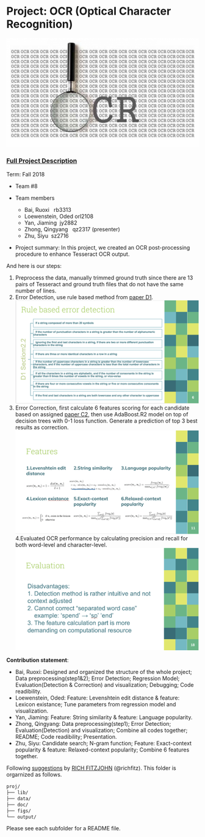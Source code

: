 # Project: OCR (Optical Character Recognition) 

![image](figs/intro.png)

### [Full Project Description](doc/project4_desc.md)

Term: Fall 2018

+ Team #8
+ Team members
	+ Bai, Ruoxi   rb3313
	+ Loewenstein, Oded orl2108
	+ Yan, Jiaming   jy2882
	+ Zhong, Qingyang   qz2317  (presenter)
	+ Zhu, Siyu   sz2716

+ Project summary: In this project, we created an OCR post-processing procedure to enhance Tesseract OCR output. 

And here is our steps:
1. Preprocess the data, manually trimmed ground truth since there are 13 pairs of Tesseract and ground truth files that do not have the same number of lines. 
2. Error Detection, use rule based method from [paper D1](doc/paper/D-1.pdf).
![image](figs/rules.png)
3. Error Correction, first calculate 6 features scoring for each candidate based on assigned [paper C2](doc/paper/C-2.pdf), then use AdaBoost.R2 model on top of decision trees with 0-1 loss function. Generate a prediction of top 3 best results as correction.
![image](figs/features.png)
4.Evaluated OCR performance by calculating precision and recall for both word-level and character-level.
![image](figs/evaluation.png)
	
**Contribution statement**: 
+ Bai, Ruoxi: Designed and organized the structure of the whole project; Data preprocessing(step1&2); Error Detection; Regression Model; Evaluation(Detection & Correction) and visualization; Debugging; Code readibility.
+ Loewenstein, Oded: Feature: Levenshtein edit distance & feature: Lexicon existance; Tune parameters from regression model and visualization.
+ Yan, Jiaming: Feature: String similarity & feature: Language popularity.
+ Zhong, Qingyang: Data preprocessing(step1); Error Detection; Evaluation(Detection) and visualization; Combine all codes together; README; Code readibility; Presentation.
+ Zhu, Siyu: Candidate search; N-gram function; Feature: Exact-context popularity & feature: Relaxed-context popularity; Combine 6 features together.

Following [suggestions](http://nicercode.github.io/blog/2013-04-05-projects/) by [RICH FITZJOHN](http://nicercode.github.io/about/#Team) (@richfitz). This folder is orgarnized as follows.

```
proj/
├── lib/
├── data/
├── doc/
├── figs/
└── output/
```

Please see each subfolder for a README file.
